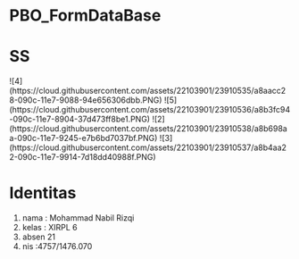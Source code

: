 # PBO_FormDataBase

<h1> SS </h1>
![4](https://cloud.githubusercontent.com/assets/22103901/23910535/a8aacc28-090c-11e7-9088-94e656306dbb.PNG)
![5](https://cloud.githubusercontent.com/assets/22103901/23910536/a8b3fc94-090c-11e7-8904-37d473ff8be1.PNG)
![2](https://cloud.githubusercontent.com/assets/22103901/23910538/a8b698aa-090c-11e7-9245-e7b6bd7037bf.PNG)
![3](https://cloud.githubusercontent.com/assets/22103901/23910537/a8b4aa22-090c-11e7-9914-7d18dd40988f.PNG)

<h1> Identitas </h1>
<ol>
<li> nama : Mohammad Nabil Rizqi </li>
<li> kelas : XIRPL 6 </li>
<li> absen 21</li>
<li> nis :4757/1476.070 </li>
</ol>
